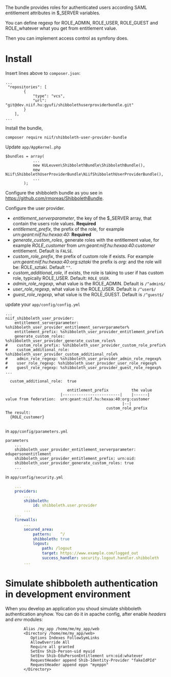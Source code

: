 The bundle provides roles for authenticated users according SAML entitlement attributes in $_SERVER variables.

You can define regexp for ROLE_ADMIN, ROLE_USER, ROLE_GUEST and ROLE_whatever what you get from entitlement value.

Then you can implement access control as symfony does. 

# Install

Insert lines above to ```composer.json```:

```
...
 "repositories": [
        {
            "type": "vcs",
            "url":  "git@dev.niif.hu:gyufi/shibbolethuserproviderbundle.git"
        }
    ],
...
```

Install the bundle,

```
composer require niif/shibboleth-user-provider-bundle
```

Update ```app/AppKernel.php```

```
$bundles = array(
            ...
            new KULeuven\ShibbolethBundle\ShibbolethBundle(),
            new Niif\ShibbolethUserProviderBundle\NiifShibbolethUserProviderBundle(),
            ...
        );

```

Configure the shibboleth bundle as you see in https://github.com/rmoreas/ShibbolethBundle.

Configure the user provider.

* *entitlement_serverparameter*, the key of the $_SERVER array, that contain the users role values. **Required**
* *entitlement_prefix*, the prefix of the role, for example *urn:geant:niif.hu:hexaa:40:* **Required**
* *generate_custom_roles*, generate roles with the entitlement value, for example *ROLE_customer* from *urn:geant:niif.hu:hexaa:40:customer* entitlement. Default is ```FALSE```.
* *custom_role_prefix*, the prefix of custom role if exists. For example *urn:geant:niif.hu:hexaa:40:org:sztaki* the prefix is *org:* and the role will be: ROLE_sztaki. Default ```""```.
* *custom_additional_role*, if exists, the role is taking to user if has custom role, typically ROLE_USER. Default: ```ROLE_USER```.
* *admin_role_regexp*, what value is the ROLE_ADMIN. Default is ```/^admin$/```
* *user_role_regexp*, what value is the ROLE_USER. Default is ```/^user$/```
* *guest_role_regexp*, what value is the ROLE_GUEST. Default is ```/^guest$/```

update your ```app/config/config.yml```

```
...
niif_shibboleth_user_provider:
    entitlement_serverparameter: %shibboleth_user_provider_entitlement_serverparameter%
    entitlement_prefix: %shibboleth_user_provider_entitlement_prefix%
    generate_custom_roles: %shibboleth_user_provider_generate_custom_roles%
#    custom_role_prefix: %shibboleth_user_provider_custom_role_prefix%
#    custom_additional_role: %shibboleth_user_provider_custom_additional_role%
#    admin_role_regexp: %shibboleth_user_provider_admin_role_regexp%
#    user_role_regexp: %shibboleth_user_provider_user_role_regexp%
#    guest_role_regexp: %shibboleth_user_provider_guest_role_regexp%
...
```


```
  custom_additional_role:  true

                           entitlement_prefix          the value
                        |-------------------------|    |------|
value from federation:  urn:geant:niif.hu:hexaa:40:org:customer
                                                   |--|
                                            custom_role_prefix
The result:
  {ROLE_customer}
  
```

in ```app/config/parameters.yml```

```
parameters
    ...
    shibboleth_user_provider_entitlement_serverparameter: edupersonentitlement
    shibboleth_user_provider_entitlement_prefix: urn:oid:
    shibboleth_user_provider_generate_custom_roles: true
    ...
```

in ```app/config/security.yml```

```yaml
    ...
    providers:
        ...
        shibboleth:
            id: shibboleth.user.provider
        ...
    ...
    firewalls:
        ...            
        secured_area:
            pattern:    ^/
            shibboleth: true
            logout:
                path: /logout
                target: https://www.example.com/logged_out
                success_handler: security.logout.handler.shibboleth
        ...
```

# Simulate shibboleth authentication in development environment

When you develop an application you shoud simulate shibboleth authentication anyhow.
You can do it in apache config, after enable *headers* and *env* modules:

```
        Alias /my_app /home/me/my_app/web
        <Directory /home/me/my_app/web>
           Options Indexes FollowSymLinks
           AllowOverride All
           Require all granted           
           SetEnv Shib-Person-uid myuid
           SetEnv Shib-EduPersonEntitlement urn:oid:whatever
           RequestHeader append Shib-Identity-Provider "fakeIdPId"
           RequestHeader append eppn "myeppn"
        </Directory>
```